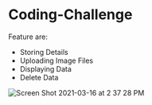 # Coding-Challenge

Feature are:
- Storing Details
- Uploading Image Files
- Displaying Data
- Delete Data

![Screen Shot 2021-03-16 at 2 37 28 PM](https://user-images.githubusercontent.com/64147912/111383310-40af9600-8665-11eb-977b-c2a48509ced7.png)
